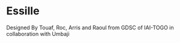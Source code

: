 # Essille
Designed By Touaf, Roc, Arris and Raoul from GDSC of IAI-TOGO in collaboration with Umbaji
